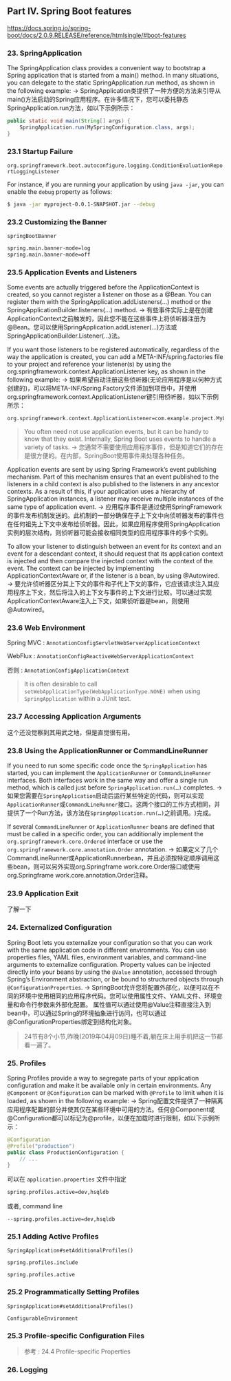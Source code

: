 
## Part IV. Spring Boot features

<https://docs.spring.io/spring-boot/docs/2.0.9.RELEASE/reference/htmlsingle/#boot-features>

### 23. SpringApplication

The SpringApplication class provides a convenient way to bootstrap a Spring application that is started from a main() method. In many situations, you can delegate to the static SpringApplication.run method, as shown in the following example:  ->  SpringApplication类提供了一种方便的方法来引导从main()方法启动的Spring应用程序。在许多情况下，您可以委托静态SpringApplication.run方法，如以下示例所示：

```java
public static void main(String[] args) {
    SpringApplication.run(MySpringConfiguration.class, args);
}
```

### 23.1 Startup Failure

`org.springframework.boot.autoconfigure.logging.ConditionEvaluationReportLoggingListener`

For instance, if you are running your application by using `java -jar`, you can enable the `debug` property as follows:

```sh
$ java -jar myproject-0.0.1-SNAPSHOT.jar --debug
```

### 23.2 Customizing the Banner

`springBootBanner`

```sh
spring.main.banner-mode=log
spring.main.banner-mode=off
```

### 23.5 Application Events and Listeners

Some events are actually triggered before the ApplicationContext is created, so you cannot register a listener on those as a @Bean. You can register them with the SpringApplication.addListeners(…​) method or the SpringApplicationBuilder.listeners(…​) method.  ->  有些事件实际上是在创建ApplicationContext之前触发的，因此您不能在这些事件上将侦听器注册为@Bean。您可以使用SpringApplication.addListener(…​)方法或SpringApplicationBuilder.Listener(…​)法。

If you want those listeners to be registered automatically, regardless of the way the application is created, you can add a META-INF/spring.factories file to your project and reference your listener(s) by using the org.springframework.context.ApplicationListener key, as shown in the following example:  ->  如果希望自动注册这些侦听器(无论应用程序是以何种方式创建的)，可以将META-INF/Spring.Factory文件添加到项目中，并使用org.springframework.context.ApplicationListener键引用侦听器，如以下示例所示：

```sh
org.springframework.context.ApplicationListener=com.example.project.MyListener
```

> You often need not use application events, but it can be handy to know that they exist. Internally, Spring Boot uses events to handle a variety of tasks.  ->  您通常不需要使用应用程序事件，但是知道它们的存在是很方便的。在内部，SpringBoot使用事件来处理各种任务。

Application events are sent by using Spring Framework’s event publishing mechanism. Part of this mechanism ensures that an event published to the listeners in a child context is also published to the listeners in any ancestor contexts. As a result of this, if your application uses a hierarchy of SpringApplication instances, a listener may receive multiple instances of the same type of application event.  ->  应用程序事件是通过使用SpringFramework的事件发布机制发送的。此机制的一部分确保在子上下文中向侦听器发布的事件也在任何祖先上下文中发布给侦听器。因此，如果应用程序使用SpringApplication实例的层次结构，则侦听器可能会接收相同类型的应用程序事件的多个实例。

To allow your listener to distinguish between an event for its context and an event for a descendant context, it should request that its application context is injected and then compare the injected context with the context of the event. The context can be injected by implementing ApplicationContextAware or, if the listener is a bean, by using @Autowired.  ->  要允许侦听器区分其上下文的事件和子代上下文的事件，它应该请求注入其应用程序上下文，然后将注入的上下文与事件的上下文进行比较。可以通过实现ApplicationContextAware注入上下文，如果侦听器是bean，则使用@Autowired。

### 23.6 Web Environment

Spring MVC : `AnnotationConfigServletWebServerApplicationContext`

WebFlux : `AnnotationConfigReactiveWebServerApplicationContext`

否则 : `AnnotationConfigApplicationContext`

> It is often desirable to call `setWebApplicationType(WebApplicationType.NONE)` when using `SpringApplication` within a JUnit test.

### 23.7 Accessing Application Arguments

这个还没觉察到其用武之地，但是直觉很有用。

### 23.8 Using the ApplicationRunner or CommandLineRunner

If you need to run some specific code once the `SpringApplication` has started, you can implement the `ApplicationRunner` or `CommandLineRunner` interfaces. Both interfaces work in the same way and offer a single run method, which is called just before `SpringApplication.run(…​)` completes.  ->  如果您需要在`SpringApplication`启动后运行某些特定的代码，则可以实现`ApplicationRunner`或`CommandLineRunner`接口。这两个接口的工作方式相同，并提供了一个Run方法，该方法在`SpringApplication.run(…)`之前调用。​)完成。

If several `CommandLineRunner` or `ApplicationRunner` beans are defined that must be called in a specific order, you can additionally implement the `org.springframework.core.Ordered` interface or use the `org.springframework.core.annotation.Order` annotation.  ->  如果定义了几个CommandLineRunner或ApplicationRunnerbean，并且必须按特定顺序调用这些bean，则可以另外实现org.Springframe work.core.Order接口或使用org.Springframe work.core.annotation.Order注释。


### 23.9 Application Exit

了解一下

### 24. Externalized Configuration

Spring Boot lets you externalize your configuration so that you can work with the same application code in different environments. You can use properties files, YAML files, environment variables, and command-line arguments to externalize configuration. Property values can be injected directly into your beans by using the `@Value` annotation, accessed through Spring’s Environment abstraction, or be bound to structured objects through `@ConfigurationProperties`.  ->   SpringBoot允许您将配置外部化，以便可以在不同的环境中使用相同的应用程序代码。您可以使用属性文件、YAML文件、环境变量和命令行参数来外部化配置。
属性值可以通过使用@Value注释直接注入到bean中，可以通过Spring的环境抽象进行访问，也可以通过@ConfigurationProperties绑定到结构化对象。


> 24节有8个小节,昨晚(2019年04月09日)睡不着,躺在床上用手机把这一节都看一遍了。

### 25. Profiles

Spring Profiles provide a way to segregate parts of your application configuration and make it be available only in certain environments. Any `@Component` or `@Configuration` can be marked with `@Profile` to limit when it is loaded, as shown in the following example:  ->  Spring配置文件提供了一种隔离应用程序配置的部分并使其仅在某些环境中可用的方法。任何@Component或@Configuration都可以标记为@profile，以便在加载时进行限制，如以下示例所示：

```java
@Configuration
@Profile("production")
public class ProductionConfiguration {
    // ...
}
```

可以在 `application.properties` 文件中指定

```sh
spring.profiles.active=dev,hsqldb
```

或者, command line

`--spring.profiles.active=dev,hsqldb`

### 25.1 Adding Active Profiles

`SpringApplication#setAdditionalProfiles()`

`spring.profiles.include`

`spring.profiles.active`

### 25.2 Programmatically Setting Profiles

`SpringApplication#setAdditionalProfiles()`

`ConfigurableEnvironment`

### 25.3 Profile-specific Configuration Files

> 参考 : 24.4 Profile-specific Properties

### 26. Logging

















